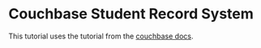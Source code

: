 # Couchbase Student Record System

This tutorial uses the tutorial from the [couchbase docs](https://docs.couchbase.com/server/current/tutorials/couchbase-tutorial-student-records.html).
